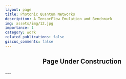 ```yaml
---
layout: page
title: Photonic Quantum Networks
description: A TensorFlow Emulation and Benchmark
img: assets/img/12.jpg
importance: 1
category: work
related_publications: false
giscus_comments: false
---
```


<div align="center">
  <h2>Page Under Construction</h2>
</div>
---
